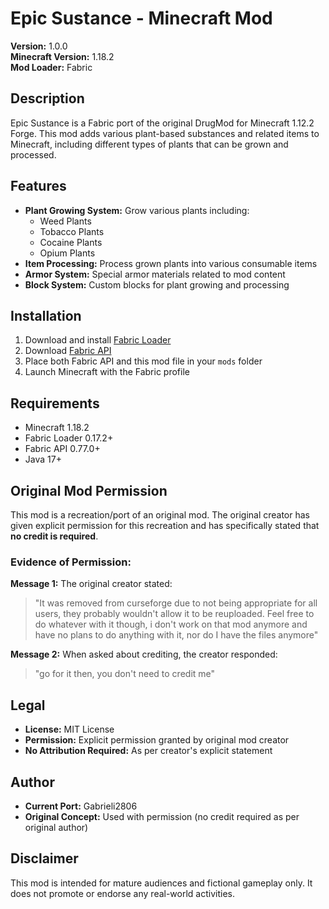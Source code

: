 # Epic Sustance - Minecraft Mod

**Version:** 1.0.0  
**Minecraft Version:** 1.18.2  
**Mod Loader:** Fabric  

## Description

Epic Sustance is a Fabric port of the original DrugMod for Minecraft 1.12.2 Forge. This mod adds various plant-based substances and related items to Minecraft, including different types of plants that can be grown and processed.

## Features

- **Plant Growing System:** Grow various plants including:
  - Weed Plants
  - Tobacco Plants  
  - Cocaine Plants
  - Opium Plants
- **Item Processing:** Process grown plants into various consumable items
- **Armor System:** Special armor materials related to mod content
- **Block System:** Custom blocks for plant growing and processing

## Installation

1. Download and install [Fabric Loader](https://fabricmc.net/use/)
2. Download [Fabric API](https://www.curseforge.com/minecraft/mc-mods/fabric-api)
3. Place both Fabric API and this mod file in your `mods` folder
4. Launch Minecraft with the Fabric profile

## Requirements

- Minecraft 1.18.2
- Fabric Loader 0.17.2+
- Fabric API 0.77.0+
- Java 17+

## Original Mod Permission

This mod is a recreation/port of an original mod. The original creator has given explicit permission for this recreation and has specifically stated that **no credit is required**.

### Evidence of Permission:

**Message 1:** The original creator stated:
> "It was removed from curseforge due to not being appropriate for all users, they probably wouldn't allow it to be reuploaded. Feel free to do whatever with it though, i don't work on that mod anymore and have no plans to do anything with it, nor do I have the files anymore"

**Message 2:** When asked about crediting, the creator responded:
> "go for it then, you don't need to credit me"

## Legal

- **License:** MIT License
- **Permission:** Explicit permission granted by original mod creator
- **No Attribution Required:** As per creator's explicit statement

## Author

- **Current Port:** Gabrieli2806
- **Original Concept:** Used with permission (no credit required as per original author)

## Disclaimer

This mod is intended for mature audiences and fictional gameplay only. It does not promote or endorse any real-world activities.